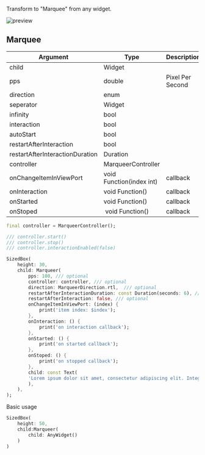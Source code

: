 <!--
This README describes the package. If you publish this package to pub.dev,
this README's contents appear on the landing page for your package.

For information about how to write a good package README, see the guide for
[writing package pages](https://dart.dev/guides/libraries/writing-package-pages).

For general information about developing packages, see the Dart guide for
[creating packages](https://dart.dev/guides/libraries/create-library-packages)
and the Flutter guide for
[developing packages and plugins](https://flutter.dev/developing-packages).
-->

Transform to "Marquee" from any widget.


<img src="https://raw.githubusercontent.com/GeceGibi/marqueer/main/preview.gif" alt="preview">


## Marquee
| Argument                        | Type                     | Description      | Required | Default               |
| ------------------------------- |------------------------  | ---------------- | -------- | --------------------- |
| child                           | Widget                   |                  | YES      | -                     |
| pps                             | double                   | Pixel Per Second | NO       | 15.0                  |
| direction                       | enum                     |                  | NO       | MarqueerDirection.rtl |
| seperator                       | Widget                   |                  | NO       | null                  |
| infinity                        | bool                     |                  | NO       | true                  |    
| interaction                     | bool                     |                  | NO       | true                  |
| autoStart                       | bool                     |                  | NO       | true                  |
| restartAfterInteraction         | bool                     |                  | NO       | true                  | 
| restartAfterInteractionDuration | Duration                 |                  | NO       | Duration(seconds: 3)  |
| controller                      | MarqueerController       |                  | NO       | null                  |
| onChangeItemInViewPort          | void Function(index int) | callback         | NO       | null                  |
| onInteraction                   | void Function()          | callback         | NO       | null                  |
| onStarted                       | void Function()          | callback         | NO       | null                  |
| onStoped                        | void Function()          | callback         | NO       | null                  |


```dart
final controller = MarqueerController();

/// controller.start()
/// controller.stop()
/// controller.interactionEnabled(false)

SizedBox(
    height: 30,
    child: Marqueer(
        pps: 100, /// optional
        controller: controller, /// optional
        direction: MarqueerDirection.rtl,  /// optional
        restartAfterInteractionDuration: const Duration(seconds: 6), /// optional
        restartAfterInteraction: false, /// optional
        onChangeItemInViewPort: (index) {
            print('item index: $index');
        },
        onInteraction: () {
            print('on interaction callback');
        },
        onStarted: () {
            print('on started callback');
        },
        onStoped: () {
            print('on stopped callback');
        },
        child: const Text(
        'Lorem ipsum dolor sit amet, consectetur adipiscing elit. Integer pretium massa mollis lorem blandit imperdiet. Nulla mattis vitae mauris vel condimentum. Nam posuere, augue vitae lobortis consequat, odio ante condimentum est, at maximus augue purus id metus. Curabitur condimentum aliquet ante at aliquet. Quisque vel massa congue, bibendum leo sodales, malesuada ante. Maecenas sed tortor quis ipsum dictum sollicitudin.',
        ),
    ),
);
```

Basic usage

```dart
SizedBox(
    height: 50,
    child:Marqueer(
        child: AnyWidget()
    )
)
```